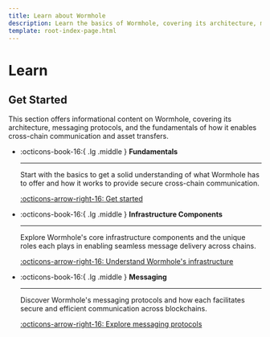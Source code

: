 ```yaml
---
title: Learn about Wormhole
description: Learn the basics of Wormhole, covering its architecture, messaging protocols, and how it enables cross-chain communication and asset transfers.
template: root-index-page.html
---
```


# Learn

## Get Started

This section offers informational content on Wormhole, covering its architecture, messaging protocols, and the fundamentals of how it enables cross-chain communication and asset transfers.

<div class="grid cards" markdown>

-   :octicons-book-16:{ .lg .middle } **Fundamentals**

    ---

    Start with the basics to get a solid understanding of what Wormhole has to offer and how it works to provide secure cross-chain communication.

    [:octicons-arrow-right-16: Get started](/docs/learn/fundamentals/)

-   :octicons-book-16:{ .lg .middle } **Infrastructure Components**

    ---

    Explore Wormhole's core infrastructure components and the unique roles each plays in enabling seamless message delivery across chains.

    [:octicons-arrow-right-16: Understand Wormhole's infrastructure](/docs/learn/fundamentals/architecture/)

-   :octicons-book-16:{ .lg .middle } **Messaging**

    ---

    Discover Wormhole's messaging protocols and how each facilitates secure and efficient communication across blockchains.

    [:octicons-arrow-right-16: Explore messaging protocols](/docs/learn/fundamentals/security/)

</div>
